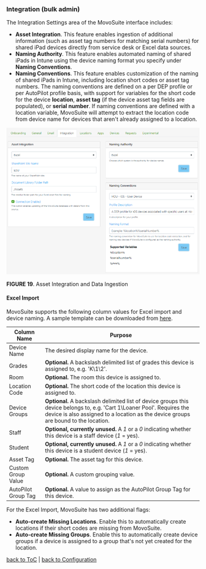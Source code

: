 ### Integration (bulk admin)<!-- omit in toc -->

The Integration Settings area of the MovoSuite interface includes:

- **Asset Integration**. This feature enables ingestion of additional information (such as asset tag numbers for matching serial numbers) for shared iPad devices directly from service desk or Excel data sources.  
- **Naming Authority**. This feature enables automated naming of shared iPads in Intune using the device naming format you specify under **Naming Conventions**.
- **Naming Conventions**. This feature enables customization of the naming of shared iPads in Intune, including location short codes or asset tag numbers. The naming conventions are defined on a per DEP profile or per AutoPilot profile basis, with support for variables for the short code for the device **location**, **asset tag** (if the device asset tag fields are populated), or **serial number**. If naming conventions are defined with a location variable, MovoSuite will attempt to extract the location code from device name for devices that aren't already assigned to a location.

![019](../images/cfg_int_all.png)

**FIGURE 19**. Asset Integration and Data Ingestion

#### Excel Import<!-- omit in toc -->

MovoSuite supports the following column values for Excel import and device naming. A sample template can be downloaded from [here](https://github.com/lumagateinc/MovoSuite/blob/master/samples/AssetsForImport.xlsx).

| Column Name    | Purpose       |
|---------------------------|-----------------------------------|
| Device Name    | The desired display name for the device. |
| Grades     | **Optional.** A backslash delimited list of grades this device is assigned to, e.g. 'K\1\2'. |
| Room      | **Optional.** The room this device is assigned to. |
| Location Code    | **Optional.** The short code of the location this device is assigned to. |
| Device Groups    | **Optional.** A backslash delimited list of device groups this device belongs to, e.g. 'Cart 1\Loaner Pool'. Requires the device is also assigned to a location as the device groups are bound to the location. |
| Staff      | **Optional, currently unused.** A *1* or a *0* indicating whether this device is a staff device (*1* = yes). |
| Student     | **Optional, currently unused.** A *1* or a *0* indicating whether this device is a student device (*1* = yes). |
| Asset Tag     | **Optional.** The asset tag for this device. |
| Custom Group Value        | **Optional.** A custom grouping value. |
| AutoPilot Group Tag | **Optional.** A value to assign as the AutoPilot Group Tag for this device. |

For the Excel Import, MovoSuite has two additional flags:

- **Auto-create Missing Locations**. Enable this to automatically create locations if their short codes are missing from MovoSuite.
- **Auto-create Missing Groups**. Enable this to automatically create device groups if a device is assigned to a group that's not yet created for the location.

[back to ToC](../README.md) \| [back to Configuration](./README.md)
